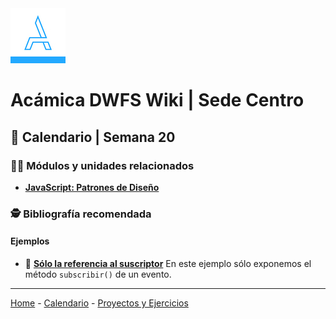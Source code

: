 <img src="/assets/acamica.jpg">

# Acámica DWFS Wiki | Sede Centro

## 📅 Calendario | Semana 20

<!--### 🔴 Martes 3 de Julio

Explicación sobre **scope y closures** con [slides](https://docs.google.com/presentation/d/1JstDWPZulxkN_QBdJipOuoR_wB_ad9hKfNQ7qJ6MZPQ/edit?usp=sharing). En base a la explicación, resolvimos unos [ejercicios](../ejercicios/ejercicios-scope.md) en clase. También vimos diferencias entre **let, const y var**. 


### 🔴 Jueves 5 de Julio

Explicación sobre **herencia prototipada**.-->

### 👩‍💻 Módulos y unidades relacionados

* [**JavaScript: Patrones de Diseño**](https://www.acamica.com/cursos/354/javascript-patrones)

### 🕵️ Bibliografía recomendada

#### Ejemplos

* 📄&nbsp;[**Sólo la referencia al suscriptor**](../ejemplos/observer-03.js)&nbsp;En este ejemplo sólo exponemos el método `subscribir()` de un evento.

----

[Home](/readme.md) - [Calendario](/semanas/calendario.md) - [Proyectos y Ejercicios](/proyectos-y-ejercicios.md)